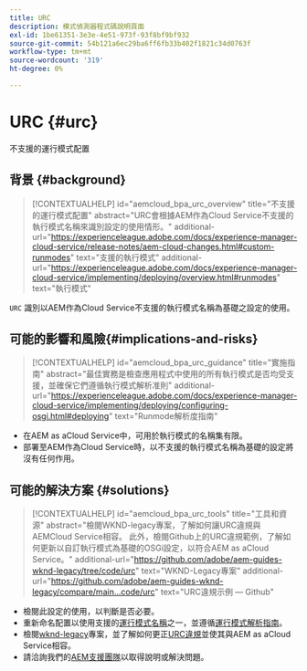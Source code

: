 ```yaml
---
title: URC
description: 模式偵測器程式碼說明頁面
exl-id: 1be61351-3e3e-4e51-973f-93f8bf9bf932
source-git-commit: 54b121a6ec29ba6ff6fb33b402f1821c34d0763f
workflow-type: tm+mt
source-wordcount: '319'
ht-degree: 0%

---
```


# URC {#urc}

不支援的運行模式配置

## 背景 {#background}

>[!CONTEXTUALHELP]
>id="aemcloud_bpa_urc_overview"
>title="不支援的運行模式配置"
>abstract="URC會根據AEM作為Cloud Service不支援的執行模式名稱來識別設定的使用情形。"
>additional-url="https://experienceleague.adobe.com/docs/experience-manager-cloud-service/release-notes/aem-cloud-changes.html#custom-runmodes" text="支援的執行模式"
>additional-url="https://experienceleague.adobe.com/docs/experience-manager-cloud-service/implementing/deploying/overview.html#runmodes" text="執行模式"

`URC` 識別以AEM作為Cloud Service不支援的執行模式名稱為基礎之設定的使用。

## 可能的影響和風險{#implications-and-risks}

>[!CONTEXTUALHELP]
>id="aemcloud_bpa_urc_guidance"
>title="實施指南"
>abstract="最佳實務是檢查應用程式中使用的所有執行模式是否均受支援，並確保它們遵循執行模式解析准則"
>additional-url="https://experienceleague.adobe.com/docs/experience-manager-cloud-service/implementing/deploying/configuring-osgi.html#deploying" text="Runmode解析度指南"

* 在AEM as aCloud Service中，可用於執行模式的名稱集有限。
* 部署至AEM作為Cloud Service時，以不支援的執行模式名稱為基礎的設定將沒有任何作用。

## 可能的解決方案 {#solutions}

>[!CONTEXTUALHELP]
>id="aemcloud_bpa_urc_tools"
>title="工具和資源"
>abstract="檢閱WKND-legacy專案，了解如何讓URC違規與AEMCloud Service相容。 此外，檢閱Github上的URC違規範例，了解如何更新以自訂執行模式為基礎的OSGi設定，以符合AEM as aCloud Service。"
>additional-url="https://github.com/adobe/aem-guides-wknd-legacy/tree/code/urc" text="WKND-Legacy專案"
>additional-url="https://github.com/adobe/aem-guides-wknd-legacy/compare/main...code/urc" text="URC違規示例 — Github"

* 檢閱此設定的使用，以判斷是否必要。
* 重新命名配置以使用支援的[運行模式名稱](https://experienceleague.adobe.com/docs/experience-manager-cloud-service/release-notes/aem-cloud-changes.html#custom-runmodes)之一，並遵循[運行模式解析指南](https://experienceleague.adobe.com/docs/experience-manager-cloud-service/implementing/deploying/configuring-osgi.html#runmode-resolution)。
* 檢閱[wknd-legacy](https://github.com/adobe/aem-guides-wknd-legacy/tree/code/urc)專案，並了解如何更正[URC違規](https://github.com/adobe/aem-guides-wknd-legacy/compare/main...code/urc)並使其與AEM as aCloud Service相容。
* 請洽詢我們的[AEM支援團隊](https://helpx.adobe.com/enterprise/using/support-for-experience-cloud.html)以取得說明或解決問題。
